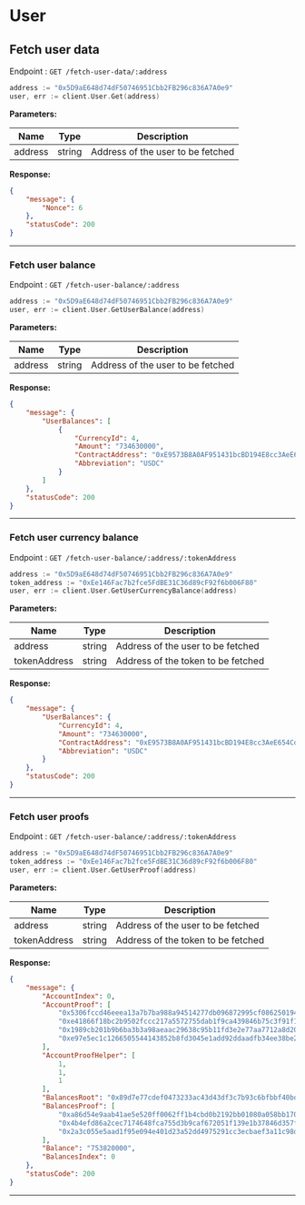 
# User

## Fetch user data

Endpoint : `GET /fetch-user-data/:address`

```go
address := "0x5D9aE648d74dF50746951Cbb2FB296c836A7A0e9"
user, err := client.User.Get(address)
```

**Parameters:**

| Name          | Type        | Description                                 |
|---------------|-------------|---------------------------------------------|
| address         | string      | Address of the user to be fetched  |

**Response:**

```json
{
    "message": {
        "Nonce": 6
    },
    "statusCode": 200
}
```

-------------------------------------------------------------------------------------------------------

### Fetch user balance

Endpoint : `GET /fetch-user-balance/:address`

```go
address := "0x5D9aE648d74dF50746951Cbb2FB296c836A7A0e9"
user, err := client.User.GetUserBalance(address)
```

**Parameters:**

| Name          | Type        | Description                                 |
|---------------|-------------|---------------------------------------------|
| address          | string      | Address of the user to be fetched |

**Response:**

```json
{
    "message": {
        "UserBalances": [
            {
                "CurrencyId": 4,
                "Amount": "734630000",
                "ContractAddress": "0xE9573B8A0AF951431bcBD194E8cc3AeE654Cd723",
                "Abbreviation": "USDC"
            }
        ]
    },
    "statusCode": 200
}
```

-------------------------------------------------------------------------------------------------------

### Fetch user currency balance

Endpoint : `GET /fetch-user-balance/:address/:tokenAddress`

```go
address := "0x5D9aE648d74dF50746951Cbb2FB296c836A7A0e9"
token_address := "0xEe146Fac7b2fce5FdBE31C36d89cF92f6b006F80"
user, err := client.User.GetUserCurrencyBalance(address)
```

**Parameters:**

| Name          | Type        | Description                                 |
|---------------|-------------|---------------------------------------------|
| address          | string      | Address of the user to be fetched |
| tokenAddress          | string      | Address of the token to be fetched |

**Response:**

```json
{
    "message": {
        "UserBalances": {
            "CurrencyId": 4,
            "Amount": "734630000",
            "ContractAddress": "0xE9573B8A0AF951431bcBD194E8cc3AeE654Cd723",
            "Abbreviation": "USDC"
        }
    },
    "statusCode": 200
}
```

-------------------------------------------------------------------------------------------------------

### Fetch user proofs

Endpoint : `GET /fetch-user-balance/:address/:tokenAddress`

```go
address := "0x5D9aE648d74dF50746951Cbb2FB296c836A7A0e9"
token_address := "0xEe146Fac7b2fce5FdBE31C36d89cF92f6b006F80"
user, err := client.User.GetUserProof(address)
```

**Parameters:**

| Name          | Type        | Description                                 |
|---------------|-------------|---------------------------------------------|
| address          | string      | Address of the user to be fetched |
| tokenAddress          | string      | Address of the token to be fetched |

**Response:**

```json
{
    "message": {
        "AccountIndex": 0,
        "AccountProof": [
            "0x5306fccd46eeea13a7b7ba988a94514277db096872995cf086250194e5d8367a",
            "0xe41866f18bc2b9502fccc217a5572755dab1f9ca439846b75c3f91f15dd9c28b",
            "0x1989cb201b9b6ba3b3a98aeaac29638c95b11fd3e2e77aa7712a8d2095bef2a4",
            "0xe97e5ec1c1266505544143852b8fd3045e1add92ddaadfb34ee38be20f2c2e7e"
        ],
        "AccountProofHelper": [
            1,
            1,
            1
        ],
        "BalancesRoot": "0x89d7e77cdef0473233ac43d43df3c7b93c6bfbbf40bdd9c007ed747383946d99",
        "BalancesProof": [
            "0xa86d54e9aab41ae5e520ff0062ff1b4cbd0b2192bb01080a058bb170d84e6457",
            "0x4b4efd86a2cec7174648fca755d3b9caf672051f139e1b37846d357f29e0d889",
            "0x2a3c055e5aad1f95e094e401d23a52dd4975291cc3ecbaef3a11c98dfdef94b8"
        ],
        "Balance": "753820000",
        "BalancesIndex": 0
    },
    "statusCode": 200
}
```

-------------------------------------------------------------------------------------------------------
